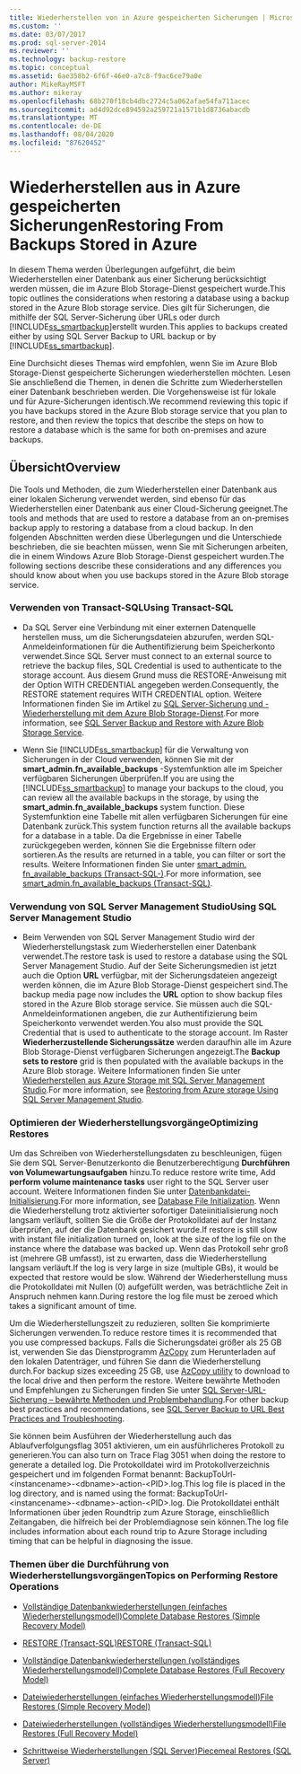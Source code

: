 ```yaml
---
title: Wiederherstellen von in Azure gespeicherten Sicherungen | Microsoft-Dokumentation
ms.custom: ''
ms.date: 03/07/2017
ms.prod: sql-server-2014
ms.reviewer: ''
ms.technology: backup-restore
ms.topic: conceptual
ms.assetid: 6ae358b2-6f6f-46e0-a7c8-f9ac6ce79a0e
author: MikeRayMSFT
ms.author: mikeray
ms.openlocfilehash: 68b270f18cb4dbc2724c5a062afae54fa711acec
ms.sourcegitcommit: ad4d92dce894592a259721a1571b1d8736abacdb
ms.translationtype: MT
ms.contentlocale: de-DE
ms.lasthandoff: 08/04/2020
ms.locfileid: "87620452"
---
```

# <a name="restoring-from-backups-stored-in-azure"></a><span data-ttu-id="5c13f-102">Wiederherstellen aus in Azure gespeicherten Sicherungen</span><span class="sxs-lookup"><span data-stu-id="5c13f-102">Restoring From Backups Stored in Azure</span></span>
  <span data-ttu-id="5c13f-103">In diesem Thema werden Überlegungen aufgeführt, die beim Wiederherstellen einer Datenbank aus einer Sicherung berücksichtigt werden müssen, die im Azure Blob Storage-Dienst gespeichert wurde.</span><span class="sxs-lookup"><span data-stu-id="5c13f-103">This topic outlines the considerations when restoring a database using a backup stored in the Azure Blob storage service.</span></span> <span data-ttu-id="5c13f-104">Dies gilt für Sicherungen, die mithilfe der SQL Server-Sicherung über URLs oder durch [!INCLUDE[ss_smartbackup](../../includes/ss-smartbackup-md.md)]erstellt wurden.</span><span class="sxs-lookup"><span data-stu-id="5c13f-104">This applies to backups created either by using SQL Server Backup to URL backup or by [!INCLUDE[ss_smartbackup](../../includes/ss-smartbackup-md.md)].</span></span>  
  
 <span data-ttu-id="5c13f-105">Eine Durchsicht dieses Themas wird empfohlen, wenn Sie im Azure Blob Storage-Dienst gespeicherte Sicherungen wiederherstellen möchten. Lesen Sie anschließend die Themen, in denen die Schritte zum Wiederherstellen einer Datenbank beschrieben werden. Die Vorgehensweise ist für lokale und für Azure-Sicherungen identisch.</span><span class="sxs-lookup"><span data-stu-id="5c13f-105">We recommend reviewing this topic if you have backups stored in the Azure Blob storage service that you plan to restore, and then review the topics that describe the steps on how to restore a database which is the same for both on-premises and azure backups.</span></span>  
  
## <a name="overview"></a><span data-ttu-id="5c13f-106">Übersicht</span><span class="sxs-lookup"><span data-stu-id="5c13f-106">Overview</span></span>  
 <span data-ttu-id="5c13f-107">Die Tools und Methoden, die zum Wiederherstellen einer Datenbank aus einer lokalen Sicherung verwendet werden, sind ebenso für das Wiederherstellen einer Datenbank aus einer Cloud-Sicherung geeignet.</span><span class="sxs-lookup"><span data-stu-id="5c13f-107">The tools and methods that are used to restore a database from an on-premises backup apply to restoring a database from a cloud backup.</span></span>  <span data-ttu-id="5c13f-108">In den folgenden Abschnitten werden diese Überlegungen und die Unterschiede beschrieben, die sie beachten müssen, wenn Sie mit Sicherungen arbeiten, die in einem Windows Azure Blob Storage-Dienst gespeichert wurden.</span><span class="sxs-lookup"><span data-stu-id="5c13f-108">The following sections describe these considerations and any differences you should know about when you use backups stored in the Azure Blob storage service.</span></span>  
  
### <a name="using-transact-sql"></a><span data-ttu-id="5c13f-109">Verwenden von Transact-SQL</span><span class="sxs-lookup"><span data-stu-id="5c13f-109">Using Transact-SQL</span></span>  
  
-   <span data-ttu-id="5c13f-110">Da SQL Server eine Verbindung mit einer externen Datenquelle herstellen muss, um die Sicherungsdateien abzurufen, werden SQL-Anmeldeinformationen für die Authentifizierung beim Speicherkonto verwendet.</span><span class="sxs-lookup"><span data-stu-id="5c13f-110">Since SQL Server must connect to an external source to retrieve the backup files, SQL Credential is used to authenticate to the storage account.</span></span> <span data-ttu-id="5c13f-111">Aus diesem Grund muss die RESTORE-Anweisung mit der Option WITH CREDENTIAL angegeben werden.</span><span class="sxs-lookup"><span data-stu-id="5c13f-111">Consequently, the RESTORE statement requires WITH CREDENTIAL option.</span></span> <span data-ttu-id="5c13f-112">Weitere Informationen finden Sie im Artikel zu [SQL Server-Sicherung und -Wiederherstellung mit dem Azure Blob Storage-Dienst](sql-server-backup-and-restore-with-microsoft-azure-blob-storage-service.md).</span><span class="sxs-lookup"><span data-stu-id="5c13f-112">For more information, see [SQL Server Backup and Restore with Azure Blob Storage Service](sql-server-backup-and-restore-with-microsoft-azure-blob-storage-service.md).</span></span>  
  
-   <span data-ttu-id="5c13f-113">Wenn Sie [!INCLUDE[ss_smartbackup](../../includes/ss-smartbackup-md.md)] für die Verwaltung von Sicherungen in der Cloud verwenden, können Sie mit der **smart_admin.fn_available_backups** -Systemfunktion alle im Speicher verfügbaren Sicherungen überprüfen.</span><span class="sxs-lookup"><span data-stu-id="5c13f-113">If you are using the [!INCLUDE[ss_smartbackup](../../includes/ss-smartbackup-md.md)] to manage your backups to the cloud, you can review all the available backups in the storage, by using the **smart_admin.fn_available_backups** system function.</span></span> <span data-ttu-id="5c13f-114">Diese Systemfunktion eine Tabelle mit allen verfügbaren Sicherungen für eine Datenbank zurück.</span><span class="sxs-lookup"><span data-stu-id="5c13f-114">This system function returns all the available backups for a database in a table.</span></span> <span data-ttu-id="5c13f-115">Da die Ergebnisse in einer Tabelle zurückgegeben werden, können Sie die Ergebnisse filtern oder sortieren.</span><span class="sxs-lookup"><span data-stu-id="5c13f-115">As the results are returned in a table, you can filter or sort the results.</span></span> <span data-ttu-id="5c13f-116">Weitere Informationen finden Sie unter [smart_admin. fn_available_backups &#40;Transact-SQL-&#41;](/sql/relational-databases/system-functions/managed-backup-fn-available-backups-transact-sql).</span><span class="sxs-lookup"><span data-stu-id="5c13f-116">For more information, see [smart_admin.fn_available_backups &#40;Transact-SQL&#41;](/sql/relational-databases/system-functions/managed-backup-fn-available-backups-transact-sql).</span></span>  
  
### <a name="using-sql-server-management-studio"></a><span data-ttu-id="5c13f-117">Verwendung von SQL Server Management Studio</span><span class="sxs-lookup"><span data-stu-id="5c13f-117">Using SQL Server Management Studio</span></span>  
  
-   <span data-ttu-id="5c13f-118">Beim Verwenden von SQL Server Management Studio wird der Wiederherstellungstask zum Wiederherstellen einer Datenbank verwendet.</span><span class="sxs-lookup"><span data-stu-id="5c13f-118">The restore task is used to restore a database using the SQL Server Management Studio.</span></span> <span data-ttu-id="5c13f-119">Auf der Seite Sicherungsmedien ist jetzt auch die Option **URL** verfügbar, mit der Sicherungsdateien angezeigt werden können, die im Azure Blob Storage-Dienst gespeichert sind.</span><span class="sxs-lookup"><span data-stu-id="5c13f-119">The backup media page now includes the **URL** option to show backup files stored in the Azure Blob storage service.</span></span> <span data-ttu-id="5c13f-120">Sie müssen auch die SQL-Anmeldeinformationen angeben, die zur Authentifizierung beim Speicherkonto verwendet werden.</span><span class="sxs-lookup"><span data-stu-id="5c13f-120">You also must provide the SQL Credential that is used to authenticate to the storage account.</span></span> <span data-ttu-id="5c13f-121">Im Raster **Wiederherzustellende Sicherungssätze** werden daraufhin alle im Azure Blob Storage-Dienst verfügbaren Sicherungen angezeigt.</span><span class="sxs-lookup"><span data-stu-id="5c13f-121">The **Backup sets to restore** grid is then populated with the available backups in the Azure Blob storage.</span></span> <span data-ttu-id="5c13f-122">Weitere Informationen finden Sie unter [Wiederherstellen aus Azure Storage mit SQL Server Management Studio](sql-server-backup-to-url.md#RestoreSSMS).</span><span class="sxs-lookup"><span data-stu-id="5c13f-122">For more information, see [Restoring from Azure storage Using SQL Server Management Studio](sql-server-backup-to-url.md#RestoreSSMS).</span></span>  
  
### <a name="optimizing-restores"></a><span data-ttu-id="5c13f-123">Optimieren der Wiederherstellungsvorgänge</span><span class="sxs-lookup"><span data-stu-id="5c13f-123">Optimizing Restores</span></span>  
 <span data-ttu-id="5c13f-124">Um das Schreiben von Wiederherstellungsdaten zu beschleunigen, fügen Sie dem SQL Server-Benutzerkonto die Benutzerberechtigung **Durchführen von Volumewartungsaufgaben** hinzu.</span><span class="sxs-lookup"><span data-stu-id="5c13f-124">To reduce restore write time, Add **perform volume maintenance tasks** user right to the SQL Server user account.</span></span> <span data-ttu-id="5c13f-125">Weitere Informationen finden Sie unter [Datenbankdatei-Initialisierung](https://go.microsoft.com/fwlink/?LinkId=271622).</span><span class="sxs-lookup"><span data-stu-id="5c13f-125">For more information, see [Database File Initialization](https://go.microsoft.com/fwlink/?LinkId=271622).</span></span> <span data-ttu-id="5c13f-126">Wenn die Wiederherstellung trotz aktivierter sofortiger Dateiinitialisierung noch langsam verläuft, sollten Sie die Größe der Protokolldatei auf der Instanz überprüfen, auf der die Datenbank gesichert wurde.</span><span class="sxs-lookup"><span data-stu-id="5c13f-126">If restore is still slow with instant file initialization turned on, look at the size of the log file on the instance where the database was backed up.</span></span> <span data-ttu-id="5c13f-127">Wenn das Protokoll sehr groß ist (mehrere GB umfasst), ist zu erwarten, dass die Wiederherstellung langsam verläuft.</span><span class="sxs-lookup"><span data-stu-id="5c13f-127">If the log is very large in size (multiple GBs), it would be expected that restore would be slow.</span></span> <span data-ttu-id="5c13f-128">Während der Wiederherstellung muss die Protokolldatei mit Nullen (0) aufgefüllt werden, was beträchtliche Zeit in Anspruch nehmen kann.</span><span class="sxs-lookup"><span data-stu-id="5c13f-128">During restore the log file must be zeroed which takes a significant amount of time.</span></span>  
  
 <span data-ttu-id="5c13f-129">Um die Wiederherstellungszeit zu reduzieren, sollten Sie komprimierte Sicherungen verwenden.</span><span class="sxs-lookup"><span data-stu-id="5c13f-129">To reduce restore times it is recommended that you use compressed backups.</span></span>  <span data-ttu-id="5c13f-130">Falls die Sicherungsdatei größer als 25 GB ist, verwenden Sie das Dienstprogramm [AzCopy](https://docs.microsoft.com/archive/blogs/windowsazurestorage/azcopy-uploadingdownloading-files-for-windows-azure-blobs) zum Herunterladen auf den lokalen Datenträger, und führen Sie dann die Wiederherstellung durch.</span><span class="sxs-lookup"><span data-stu-id="5c13f-130">For backup sizes exceeding 25 GB, use [AzCopy utility](https://docs.microsoft.com/archive/blogs/windowsazurestorage/azcopy-uploadingdownloading-files-for-windows-azure-blobs) to download to the local drive and then perform the restore.</span></span> <span data-ttu-id="5c13f-131">Weitere bewährte Methoden und Empfehlungen zu Sicherungen finden Sie unter [SQL Server-URL-Sicherung – bewährte Methoden und Problembehandlung](sql-server-backup-to-url-best-practices-and-troubleshooting.md).</span><span class="sxs-lookup"><span data-stu-id="5c13f-131">For other backup best practices and recommendations, see [SQL Server Backup to URL Best Practices and Troubleshooting](sql-server-backup-to-url-best-practices-and-troubleshooting.md).</span></span>  
  
 <span data-ttu-id="5c13f-132">Sie können beim Ausführen der Wiederherstellung auch das Ablaufverfolgungsflag 3051 aktivieren, um ein ausführlicheres Protokoll zu generieren.</span><span class="sxs-lookup"><span data-stu-id="5c13f-132">You can also turn on Trace Flag 3051 when doing the restore to generate a detailed log.</span></span> <span data-ttu-id="5c13f-133">Die Protokolldatei wird im Protokollverzeichnis gespeichert und im folgenden Format benannt: BackupToUrl-\<instancename>-\<dbname>-action-\<PID>.log.</span><span class="sxs-lookup"><span data-stu-id="5c13f-133">This log file is placed in the log directory, and is named using the format: BackupToUrl-\<instancename>-\<dbname>-action-\<PID>.log.</span></span> <span data-ttu-id="5c13f-134">Die Protokolldatei enthält Informationen über jeden Roundtrip zum Azure Storage, einschließlich Zeitangaben, die hilfreich bei der Problemdiagnose sein können.</span><span class="sxs-lookup"><span data-stu-id="5c13f-134">The log file includes information about each round trip to Azure Storage including timing that can be helpful in diagnosing the issue.</span></span>  
  
### <a name="topics-on-performing-restore-operations"></a><span data-ttu-id="5c13f-135">Themen über die Durchführung von Wiederherstellungsvorgängen</span><span class="sxs-lookup"><span data-stu-id="5c13f-135">Topics on Performing Restore Operations</span></span>  
  
-   [<span data-ttu-id="5c13f-136">Vollständige Datenbankwiederherstellungen &#40;einfaches Wiederherstellungsmodell&#41;</span><span class="sxs-lookup"><span data-stu-id="5c13f-136">Complete Database Restores &#40;Simple Recovery Model&#41;</span></span>](complete-database-restores-simple-recovery-model.md)  
  
-   [<span data-ttu-id="5c13f-137">RESTORE &#40;Transact-SQL&#41;</span><span class="sxs-lookup"><span data-stu-id="5c13f-137">RESTORE &#40;Transact-SQL&#41;</span></span>](/sql/t-sql/statements/restore-statements-transact-sql)  
  
-   [<span data-ttu-id="5c13f-138">Vollständige Datenbankwiederherstellungen &#40;vollständiges Wiederherstellungsmodell&#41;</span><span class="sxs-lookup"><span data-stu-id="5c13f-138">Complete Database Restores &#40;Full Recovery Model&#41;</span></span>](complete-database-restores-full-recovery-model.md)  
  
-   [<span data-ttu-id="5c13f-139">Dateiwiederherstellungen &#40;einfaches Wiederherstellungsmodell&#41;</span><span class="sxs-lookup"><span data-stu-id="5c13f-139">File Restores &#40;Simple Recovery Model&#41;</span></span>](file-restores-simple-recovery-model.md)  
  
-   [<span data-ttu-id="5c13f-140">Dateiwiederherstellungen &#40;vollständiges Wiederherstellungsmodell&#41;</span><span class="sxs-lookup"><span data-stu-id="5c13f-140">File Restores &#40;Full Recovery Model&#41;</span></span>](file-restores-full-recovery-model.md)  
  
-   [<span data-ttu-id="5c13f-141">Schrittweise Wiederherstellungen &#40;SQL Server&#41;</span><span class="sxs-lookup"><span data-stu-id="5c13f-141">Piecemeal Restores &#40;SQL Server&#41;</span></span>](piecemeal-restores-sql-server.md)  
  
  
